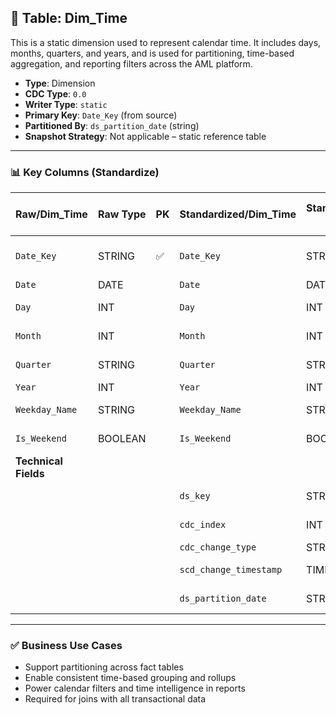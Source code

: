 ## 📜 Table: Dim_Time

This is a static dimension used to represent calendar time. It includes days, months, quarters, and years, and is used for partitioning, time-based aggregation, and reporting filters across the AML platform.

- **Type**: Dimension  
- **CDC Type**: `0.0`  
- **Writer Type**: `static`  
- **Primary Key**: `Date_Key` (from source)  
- **Partitioned By**: `ds_partition_date` (string)  
- **Snapshot Strategy**: Not applicable – static reference table

---

### 📊 Key Columns (Standardize)

| Raw/Dim_Time   | Raw Type  | PK  | Standardized/Dim_Time | Standardized Type | Description                                   | Value of Technical Field       | Note                        |
|----------------|-----------|-----|-------------------------|--------------------|-----------------------------------------------|-------------------------------|-----------------------------|
| `Date_Key`      | STRING    | ✅  | `Date_Key`              | STRING             | Unique date key in `yyyyMMdd` format           |                               | Natural key (e.g., 20240723)|
| `Date`          | DATE      |     | `Date`                  | DATE               | Actual date                                    |                               |                            |
| `Day`           | INT       |     | `Day`                   | INT                | Day of the month                               |                               |                            |
| `Month`         | INT       |     | `Month`                 | INT                | Month number (1–12)                            |                               |                            |
| `Quarter`       | STRING    |     | `Quarter`               | STRING             | Quarter name (e.g., Q1, Q2)                    |                               |                            |
| `Year`          | INT       |     | `Year`                  | INT                | Calendar year                                  |                               |                            |
| `Weekday_Name`  | STRING    |     | `Weekday_Name`          | STRING             | Day of the week (e.g., Monday)                 |                               |                            |
| `Is_Weekend`    | BOOLEAN   |     | `Is_Weekend`            | BOOLEAN            | TRUE if Saturday/Sunday                        |                               |                            |
| **Technical Fields** |       |     |                         |                    |                                               |                               |                            |
|                |           |     | `ds_key`                | STRING             | Surrogate primary key                          | `Date_Key`                   | Required in DWH             |
|                |           |     | `cdc_index`             | INT                | CDC flag (static = always 1)                   | `1`                          |                            |
|                |           |     | `cdc_change_type`       | STRING             | CDC event type                                 | `'cdc_insert'`               | Static load                 |
|                |           |     | `scd_change_timestamp`  | TIMESTAMP          | Timestamp of static load                       | Job run time                 |                            |
|                |           |     | `ds_partition_date`     | STRING             | Partition column (`yyyy-MM-dd`)                | Job run date                 | Required                    |

---

### ✅ Business Use Cases

- Support partitioning across fact tables  
- Enable consistent time-based grouping and rollups  
- Power calendar filters and time intelligence in reports  
- Required for joins with all transactional data  
